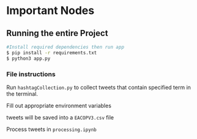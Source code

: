 # Important Nodes

## Running the entire Project

```bash
#Install required dependencies then run app
$ pip install -r requirements.txt
$ python3 app.py
```

### File instructions

Run `hashtagCollection.py` to collect tweets that contain specified term in the terminal.

Fill out appropriate environment variables

tweets will be saved into a `EACOPV3.csv` file

Process tweets in `processing.ipynb`
